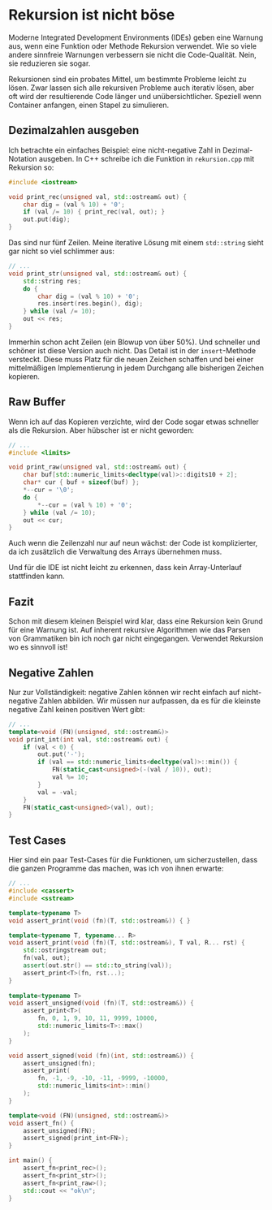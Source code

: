 # Rekursion ist nicht böse

Moderne Integrated Development Environments (IDEs) geben
eine Warnung aus, wenn eine Funktion oder Methode Rekursion verwendet.
Wie so viele andere sinnfreie Warnungen verbessern sie nicht
die Code-Qualität. Nein, sie reduzieren sie sogar.

Rekursionen sind ein probates Mittel, um bestimmte Probleme
leicht zu lösen. Zwar lassen sich alle rekursiven Probleme auch iterativ
lösen, aber oft wird der resultierende Code länger und unübersichtlicher.
Speziell wenn Container anfangen, einen Stapel zu simulieren.

## Dezimalzahlen ausgeben

Ich betrachte ein einfaches Beispiel: eine nicht-negative Zahl
in Dezimal-Notation ausgeben. In C++ schreibe ich die Funktion in
`rekursion.cpp` mit Rekursion so:

```c++
#include <iostream>

void print_rec(unsigned val, std::ostream& out) {
	char dig = (val % 10) + '0';
	if (val /= 10) { print_rec(val, out); }
	out.put(dig);
}
```

Das sind nur fünf Zeilen. Meine iterative Lösung mit einem `std::string`
sieht gar nicht so viel schlimmer aus:

```c++
// ...
void print_str(unsigned val, std::ostream& out) {
	std::string res;
	do {
		char dig = (val % 10) + '0';
		res.insert(res.begin(), dig);
	} while (val /= 10);
	out << res;
}
```

Immerhin schon acht Zeilen (ein Blowup von über 50%). Und schneller und
schöner ist diese Version auch nicht. Das Detail ist in der `insert`-Methode
versteckt. Diese muss Platz für die neuen Zeichen schaffen und bei einer
mittelmäßigen Implementierung in jedem Durchgang alle bisherigen Zeichen
kopieren.

## Raw Buffer

Wenn ich auf das Kopieren verzichte, wird der Code sogar etwas
schneller als die Rekursion. Aber hübscher ist er nicht geworden:

```c++
// ...
#include <limits>

void print_raw(unsigned val, std::ostream& out) {
	char buf[std::numeric_limits<decltype(val)>::digits10 + 2];
	char* cur { buf + sizeof(buf) };
	*--cur = '\0';
	do {
		*--cur = (val % 10) + '0';
	} while (val /= 10);
	out << cur;
}
```

Auch wenn die Zeilenzahl nur auf neun wächst: der Code ist komplizierter,
da ich zusätzlich die Verwaltung des Arrays übernehmen muss.

Und für die IDE ist nicht leicht zu erkennen, dass kein Array-Unterlauf
stattfinden kann.

## Fazit

Schon mit diesem kleinen Beispiel wird klar, dass eine Rekursion
kein Grund für eine Warnung ist. Auf inherent rekursive Algorithmen wie
das Parsen von Grammatiken bin ich noch gar nicht eingegangen.
Verwendet Rekursion wo es sinnvoll ist!

## Negative Zahlen

Nur zur Vollständigkeit: negative Zahlen können wir recht einfach auf
nicht-negative Zahlen abbilden. Wir müssen nur aufpassen, da es für die
kleinste negative Zahl keinen positiven Wert gibt:

```c++
// ...
template<void (FN)(unsigned, std::ostream&)>
void print_int(int val, std::ostream& out) {
	if (val < 0) {
		out.put('-');
		if (val == std::numeric_limits<decltype(val)>::min()) {
			FN(static_cast<unsigned>(-(val / 10)), out);
			val %= 10;
		}
		val = -val;
	}
	FN(static_cast<unsigned>(val), out);
}
```

## Test Cases

Hier sind ein paar Test-Cases für die Funktionen, um sicherzustellen, dass
die ganzen Programme das machen, was ich von ihnen erwarte:

```c++
// ...
#include <cassert>
#include <sstream>

template<typename T>
void assert_print(void (fn)(T, std::ostream&)) { }

template<typename T, typename... R>
void assert_print(void (fn)(T, std::ostream&), T val, R... rst) {
	std::ostringstream out;
	fn(val, out);
	assert(out.str() == std::to_string(val));
	assert_print<T>(fn, rst...);
}
	
template<typename T>
void assert_unsigned(void (fn)(T, std::ostream&)) {
	assert_print<T>(
		fn, 0, 1, 9, 10, 11, 9999, 10000,
		std::numeric_limits<T>::max()
	);
}

void assert_signed(void (fn)(int, std::ostream&)) {
	assert_unsigned(fn);
	assert_print(
		fn, -1, -9, -10, -11, -9999, -10000,
		std::numeric_limits<int>::min()
	);
}

template<void (FN)(unsigned, std::ostream&)>
void assert_fn() {
	assert_unsigned(FN);
	assert_signed(print_int<FN>);
}

int main() {
	assert_fn<print_rec>();
	assert_fn<print_str>();
	assert_fn<print_raw>();
	std::cout << "ok\n";
}
```
